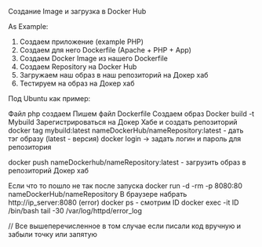 Создание Image и загрузка в Docker Hub

As Example: 
1. Создаем приложение (example PHP)
2. Создаем для него Dockerfile (Apache + PHP + App)
3. Создаем Docker Image из нашего Dockerfile
4. Создаем Repository на Docker Hub
5. Загружаем наш образ в наш репозиторий на Докер хаб
6. Тестируем на образ на Докер хаб

Под Ubuntu как пример:

Файл php создаем
Пишем файл Dockerfile 
Создаем образ Docker build -t Mybuild
Зарегистрироваться на Докер Хабе и создать репозиторий
docker tag mybuild:latest nameDockerHub/nameRepository:latest - дать тэг образу (latest - версия)
docker login -> задать логин и пароль для репозитория 

docker push nameDockerhub/nameRepository:latest - загрузить образ в репозиторий Докер хаб

Если что то пошло не так после запуска docker run -d -rm -p 8080:80 nameDockerHub/nameRepository
В браузере набрать http://ip_server:8080 (error) 
docker ps - смотрим ID 
docker exec -it ID /bin/bash
tail -30 /var/log/httpd/error_log  

// Все вышеперечисленное в том случае если писали код вручную и забыли точку или запятую 